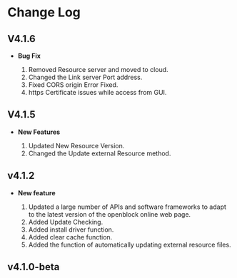 # Change Log
## V4.1.6

- **Bug Fix**
 
     1. Removed Resource server and moved to cloud. 
     2. Changed the Link server Port address.
     3. Fixed CORS origin Error Fixed.
     4. https Certificate issues while access from GUI.

## V4.1.5

- **New Features**
 
    1. Updated New Resource Version.
    2. Changed the Update external Resource method.

## v4.1.2

- **New feature**

    1. Updated a large number of APIs and software frameworks to adapt to the latest version of the openblock online web page.
    2. Added Update Checking.
    3. Added install driver function.
    4. Added clear cache function.
    5. Added the function of automatically updating external resource files.

## v4.1.0-beta

